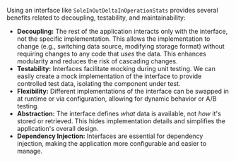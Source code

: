Using an interface like `SoleInOutDeltaInOperationStats` provides several benefits related to decoupling, testability, and maintainability:

*   **Decoupling:** The rest of the application interacts only with the interface, not the specific implementation. This allows the implementation to change (e.g., switching data source, modifying storage format) without requiring changes to any code that *uses* the data.  This enhances modularity and reduces the risk of cascading changes.
*   **Testability:**  Interfaces facilitate mocking during unit testing.  We can easily create a mock implementation of the interface to provide controlled test data, isolating the component under test.
*   **Flexibility:**  Different implementations of the interface can be swapped in at runtime or via configuration, allowing for dynamic behavior or A/B testing.
*   **Abstraction:** The interface defines *what* data is available, not *how* it's stored or retrieved. This hides implementation details and simplifies the application's overall design.
*   **Dependency Injection:** Interfaces are essential for dependency injection, making the application more configurable and easier to manage.